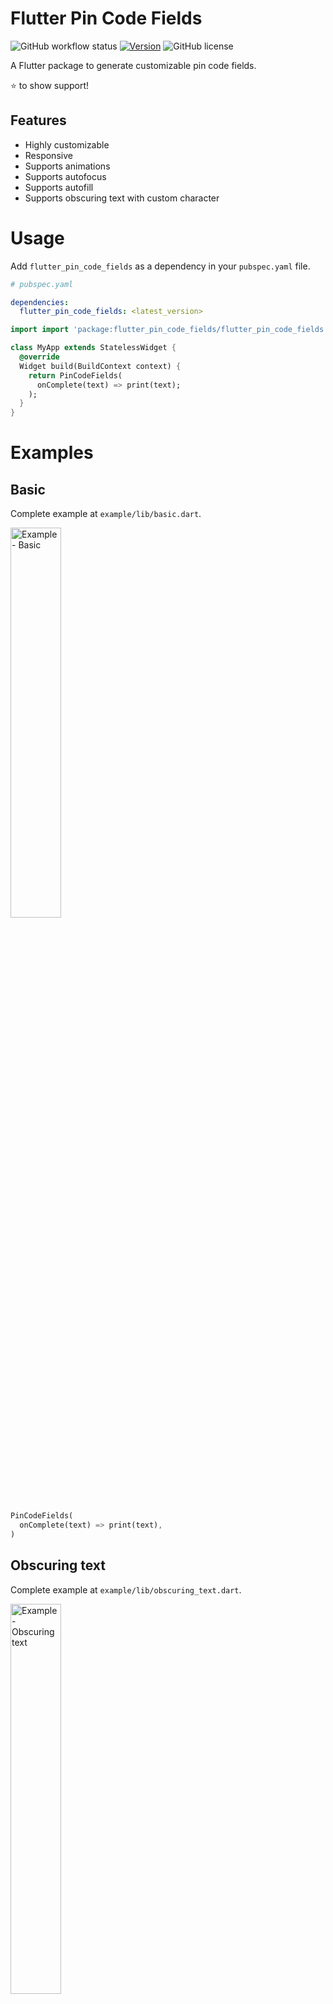 # Flutter Pin Code Fields

![GitHub workflow status](https://github.com/sanifhimani/flutter_pin_code_fields/actions/workflows/ci.yml/badge.svg) [![Version](https://img.shields.io/pub/v/flutter_pin_code_fields.svg)](https://pub.dev/packages/flutter_pin_code_fields) ![GitHub license](https://img.shields.io/badge/license-MIT-blue.svg?style=flat)

A Flutter package to generate customizable pin code fields.

⭐️ to show support!

## Features
* Highly customizable
* Responsive
* Supports animations
* Supports autofocus
* Supports autofill
* Supports obscuring text with custom character

# Usage

Add `flutter_pin_code_fields` as a dependency in your `pubspec.yaml` file.

```yaml
# pubspec.yaml

dependencies:
  flutter_pin_code_fields: <latest_version>
```

```dart
import import 'package:flutter_pin_code_fields/flutter_pin_code_fields.dart';

class MyApp extends StatelessWidget {
  @override
  Widget build(BuildContext context) {
    return PinCodeFields(
      onComplete(text) => print(text);
    );
  }
}
```

# Examples

## Basic

Complete example at `example/lib/basic.dart`.

<img src="https://raw.githubusercontent.com/sanifhimani/flutter_pin_code_fields/master/img/basic.gif" alt="Example - Basic" title="Example - Basic" width="40%">

```dart
PinCodeFields(
  onComplete(text) => print(text),
)
```

## Obscuring text

Complete example at `example/lib/obscuring_text.dart`.

<img src="https://raw.githubusercontent.com/sanifhimani/flutter_pin_code_fields/master/img/obscuring_text.gif" alt="Example - Obscuring text" title="Example - Obscuring text" width="40%">

```dart
PinCodeFields(
  length: 6,
  obscureText: true,
  obscureCharacter: "🔴",
  onComplete(text) => print(text),
)
```

## Customized

Complete example at `example/lib/customized.dart`.

<img src="https://raw.githubusercontent.com/sanifhimani/flutter_pin_code_fields/master/img/customized.gif" alt="Example - Customized" title="Example - Customized" width="40%">

```dart
PinCodeFields(
  length: 4,
  fieldBorderStyle: FieldBorderStyle.square,
  responsive: false,
  fieldHeight: 130.0,
  fieldWidth: 130.0,
  borderWidth: 5.0,
  activeBorderColor: Colors.blue,
  activeBackgroundColor: Colors.white,
  borderRadius: BorderRadius.circular(20.0),
  keyboardType: TextInputType.number,
  inputFormatters: [FilteringTextInputFormatter.digitsOnly],
  autoHideKeyboard: false,
  fieldBackgroundColor: Colors.black12,
  borderColor: Colors.black12,
  textStyle: TextStyle(
    fontSize: 30.0,
    fontWeight: FontWeight.bold,
  ),
  onComplete(text) => print(text),
)
```

## Animated

Complete example at `example/lib/animated.dart`.

<img src="https://raw.githubusercontent.com/sanifhimani/flutter_pin_code_fields/master/img/animated.gif" alt="Example - Animated" title="Example - Animated" width="40%">

```dart
PinCodeFields(
  obscureText: true,
  obscureCharacter: "❌",
  animation: Animations.rotateRight,
  animationDuration: Duration(milliseconds: 250),
  animationCurve: Curves.bounceInOut,
  switchInAnimationCurve: Curves.bounceIn,
  switchOutAnimationCurve: Curves.bounceOut,
)
```

# Properties
Name | Type                    | Default | Description
| --- |-------------------------|--|---|
length | `int`                   | `4` | Total number of pin code fields.
margin | `EdgeInsets`            | `EdgeInsets.all(5.0)` | Margin between the fields.
padding | `EdgeInsets`            | `EdgeInsets.only(bottom: 5.0)` | Padding within the field.
fieldHeight | `double`                || Height of the field.
fieldWidth | `double`                || Width of the field.
borderWidth | `double`                | `2.0` | Width of the border of the field.
borderRadius | `BorderRadius`          || Border raduis of the field.
borderColor | `Color`                 | `Colors.grey`| Border color of the field.
activeBorderColor | `Color`                 | `Colors.blue`| Border color of the active field.
fieldBorderStyle | `FieldBorderStyle`      | `FieldBorderStyle.bottom` | Border styles of the field.
fieldBackgroundColor | `Color`                 | `Colors.transparent` | Background color of the fields.
activeBackgroundColor | `Color`                 | `Colors.transparent` | Background color of the active field.
enabled | `bool`                  | `true` | Enable/ disable editing the fields.
responsive | `bool`                  | `true` | Adjust the size of the fields automatically to the available space.
autofocus | `bool`                  | `false` | Enable/ disabled autofocus.
textStyle | `TextStyle`             || Text style for the fields.
obscureText | `bool`                  | `false` | Enable/ disable obscuring the text in the fields.
obscureCharacter | `String`                | `*` | Character to obscure the text in the fields.
keyboardType | `TextInputType`         | `TextInputType.visiblePassword` | Keyboard type.
inputFormatters | `List<TextInputFormatter>` || Input formatters for the fields.
autoHideKeyboard | `bool`                  | `true` | Hides the keyboard automatically on complete.
animation | `Animations`            | `Animations.fade` | Animation for the fields.
animationDuration | `Duration`              | `Duration(milliseconds: 150)` | Duration of the animation.
animationCurve | `Curve`                 | `Curves.easeInOut` | Animation curve.
switchInAnimationCurve | `Curve`                 | `Curves.easeIn` | Switch in animation curve.
switchOutAnimationCurve | `Curve`                 | `Curves.easeOut` | Switch out animation curve.
controller | `TextEditingController` || Text editing controller for the fields.
focusNode | `FocusNode`             || Focus node for the fields.
onChange | `ValueChanged<String>`  || Callback that returns text on input.
onComplete [`required`] | `ValueChanged<String>`  || Callback that returns text on filling all the fields.

